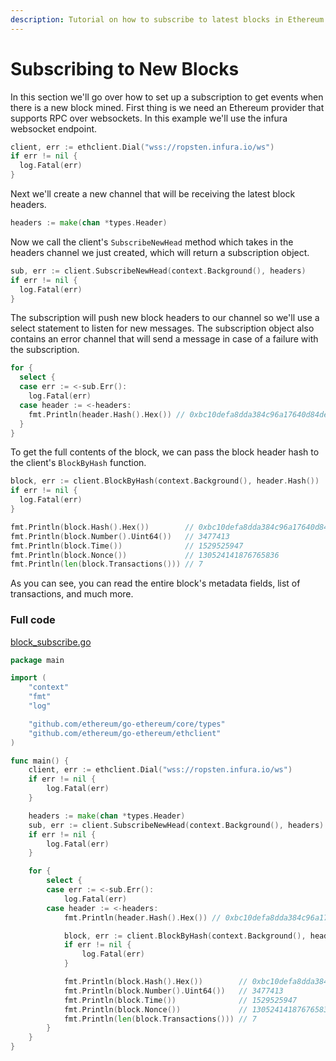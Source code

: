 ```yaml
---
description: Tutorial on how to subscribe to latest blocks in Ethereum with Go.
---
```


# Subscribing to New Blocks

In this section we'll go over how to set up a subscription to get events when there is a new block mined. First thing is we need an Ethereum provider that supports RPC over websockets. In this example we'll use the infura websocket endpoint.

```go
client, err := ethclient.Dial("wss://ropsten.infura.io/ws")
if err != nil {
  log.Fatal(err)
}
```

Next we'll create a new channel that will be receiving the latest block headers.

```go
headers := make(chan *types.Header)
```

Now we call the client's `SubscribeNewHead` method which takes in the headers channel we just created, which will return a subscription object.

```go
sub, err := client.SubscribeNewHead(context.Background(), headers)
if err != nil {
  log.Fatal(err)
}
```

The subscription will push new block headers to our channel so we'll use a select statement to listen for new messages. The subscription object also contains an error channel that will send a message in case of a failure with the subscription.

```go
for {
  select {
  case err := <-sub.Err():
    log.Fatal(err)
  case header := <-headers:
    fmt.Println(header.Hash().Hex()) // 0xbc10defa8dda384c96a17640d84de5578804945d347072e091b4e5f390ddea7f
  }
}
```

To get the full contents of the block, we can pass the block header hash to the client's `BlockByHash` function.

```go
block, err := client.BlockByHash(context.Background(), header.Hash())
if err != nil {
  log.Fatal(err)
}

fmt.Println(block.Hash().Hex())        // 0xbc10defa8dda384c96a17640d84de5578804945d347072e091b4e5f390ddea7f
fmt.Println(block.Number().Uint64())   // 3477413
fmt.Println(block.Time())              // 1529525947
fmt.Println(block.Nonce())             // 130524141876765836
fmt.Println(len(block.Transactions())) // 7
```

As you can see, you can read the entire block's metadata fields, list of transactions, and much more.

### Full code

[block_subscribe.go](https://github.com/mhxw/ethereum-development-with-go-book/blob/main/code/block_subscribe.go)

```go
package main

import (
	"context"
	"fmt"
	"log"

	"github.com/ethereum/go-ethereum/core/types"
	"github.com/ethereum/go-ethereum/ethclient"
)

func main() {
	client, err := ethclient.Dial("wss://ropsten.infura.io/ws")
	if err != nil {
		log.Fatal(err)
	}

	headers := make(chan *types.Header)
	sub, err := client.SubscribeNewHead(context.Background(), headers)
	if err != nil {
		log.Fatal(err)
	}

	for {
		select {
		case err := <-sub.Err():
			log.Fatal(err)
		case header := <-headers:
			fmt.Println(header.Hash().Hex()) // 0xbc10defa8dda384c96a17640d84de5578804945d347072e091b4e5f390ddea7f

			block, err := client.BlockByHash(context.Background(), header.Hash())
			if err != nil {
				log.Fatal(err)
			}

			fmt.Println(block.Hash().Hex())        // 0xbc10defa8dda384c96a17640d84de5578804945d347072e091b4e5f390ddea7f
			fmt.Println(block.Number().Uint64())   // 3477413
			fmt.Println(block.Time())              // 1529525947
			fmt.Println(block.Nonce())             // 130524141876765836
			fmt.Println(len(block.Transactions())) // 7
		}
	}
}
```
